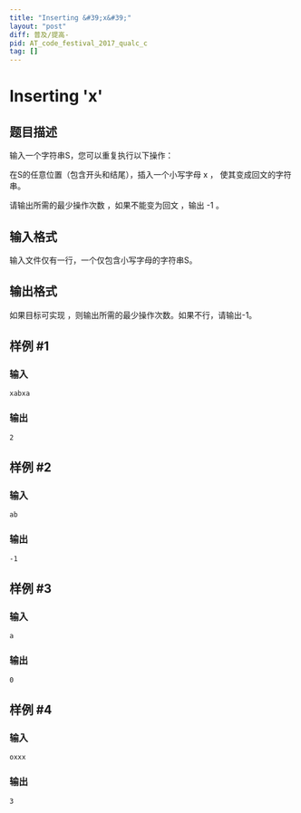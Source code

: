 ```yaml
---
title: "Inserting &#39;x&#39;"
layout: "post"
diff: 普及/提高-
pid: AT_code_festival_2017_qualc_c
tag: []
---
```


# Inserting &#39;x&#39;

## 题目描述

输入一个字符串S，您可以重复执行以下操作：

在S的任意位置（包含开头和结尾），插入一个小写字母 x ， 使其变成回文的字符串。

请输出所需的最少操作次数 ，如果不能变为回文 ，输出 -1 。

## 输入格式

输入文件仅有一行，一个仅包含小写字母的字符串S。

## 输出格式

如果目标可实现 ，则输出所需的最少操作次数。如果不行，请输出-1。

## 样例 #1

### 输入

```
xabxa
```

### 输出

```
2
```

## 样例 #2

### 输入

```
ab
```

### 输出

```
-1
```

## 样例 #3

### 输入

```
a
```

### 输出

```
0
```

## 样例 #4

### 输入

```
oxxx
```

### 输出

```
3
```

